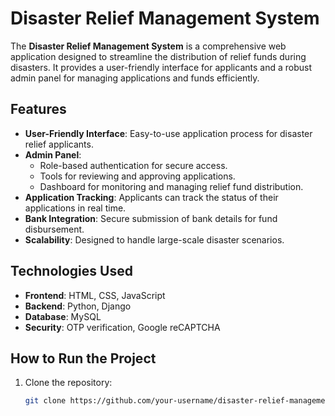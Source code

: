 # Disaster Relief Management System

The **Disaster Relief Management System** is a comprehensive web application designed to streamline the distribution of relief funds during disasters. It provides a user-friendly interface for applicants and a robust admin panel for managing applications and funds efficiently.

## Features

- **User-Friendly Interface**: Easy-to-use application process for disaster relief applicants.
- **Admin Panel**:
  - Role-based authentication for secure access.
  - Tools for reviewing and approving applications.
  - Dashboard for monitoring and managing relief fund distribution.
- **Application Tracking**: Applicants can track the status of their applications in real time.
- **Bank Integration**: Secure submission of bank details for fund disbursement.
- **Scalability**: Designed to handle large-scale disaster scenarios.

## Technologies Used

- **Frontend**: HTML, CSS, JavaScript
- **Backend**: Python, Django
- **Database**: MySQL
- **Security**: OTP verification, Google reCAPTCHA

## How to Run the Project

1. Clone the repository:
   ```bash
   git clone https://github.com/your-username/disaster-relief-management-system.git
